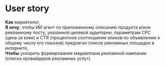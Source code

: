 # User story
**Как** маркетолог,\
**Я хочу**, чтобы ИИ агент по приложенному описанию продукта и/или рекламному посту, указанной целевой аудитории,
параметрам CPC (цена за клик) и CTR (процентное соотношение кликов по объявлению к общему числу его показов)
предлагал список рекламных площадок в интернете,\
**Чтобы** ускорить формирование медиаплана рекламной кампании (списка провайдеров рекламных услуг).
